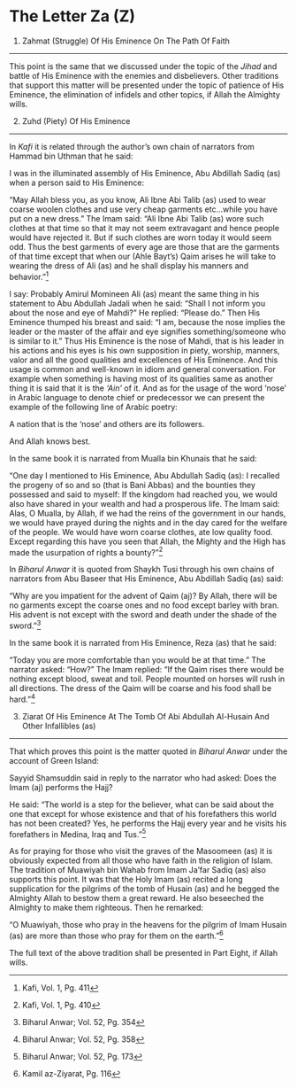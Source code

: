 The Letter Za (Z)
=================

1. Zahmat (Struggle) Of His Eminence On The Path Of Faith
---------------------------------------------------------

This point is the same that we discussed under the topic of the *Jihad*
and battle of His Eminence with the enemies and disbelievers. Other
traditions that support this matter will be presented under the topic of
patience of His Eminence, the elimination of infidels and other topics,
if Allah the Almighty wills.

2. Zuhd (Piety) Of His Eminence
-------------------------------

In *Kafi* it is related through the author’s own chain of narrators from
Hammad bin Uthman that he said:

I was in the illuminated assembly of His Eminence, Abu Abdillah Sadiq
(as) when a person said to His Eminence:

“May Allah bless you, as you know, Ali Ibne Abi Talib (as) used to wear
coarse woolen clothes and use very cheap garments etc…while you have put
on a new dress.” The Imam said: “Ali Ibne Abi Talib (as) wore such
clothes at that time so that it may not seem extravagant and hence
people would have rejected it. But if such clothes are worn today it
would seem odd. Thus the best garments of every age are those that are
the garments of that time except that when our (Ahle Bayt’s) Qaim arises
he will take to wearing the dress of Ali (as) and he shall display his
manners and behavior.”[^1]

I say: Probably Amirul Momineen Ali (as) meant the same thing in his
statement to Abu Abdullah Jadali when he said: “Shall I not inform you
about the nose and eye of Mahdi?” He replied: “Please do.” Then His
Eminence thumped his breast and said: “I am, because the nose implies
the leader or the master of the affair and eye signifies
something/someone who is similar to it.” Thus His Eminence is the nose
of Mahdi, that is his leader in his actions and his eyes is his own
supposition in piety, worship, manners, valor and all the good qualities
and excellences of His Eminence. And this usage is common and well-known
in idiom and general conversation. For example when something is having
most of its qualities same as another thing it is said that it is the
*‘Ain’* of it. And as for the usage of the word ‘nose’ in Arabic
language to denote chief or predecessor we can present the example of
the following line of Arabic poetry:

A nation that is the ‘nose’ and others are its followers.

And Allah knows best.

In the same book it is narrated from Mualla bin Khunais that he said:

“One day I mentioned to His Eminence, Abu Abdullah Sadiq (as): I
recalled the progeny of so and so (that is Bani Abbas) and the bounties
they possessed and said to myself: If the kingdom had reached you, we
would also have shared in your wealth and had a prosperous life. The
Imam said: Alas, O Mualla, by Allah, if we had the reins of the
government in our hands, we would have prayed during the nights and in
the day cared for the welfare of the people. We would have worn coarse
clothes, ate low quality food. Except regarding this have you seen that
Allah, the Mighty and the High has made the usurpation of rights a
bounty?”[^2]

In *Biharul Anwar* it is quoted from Shaykh Tusi through his own chains
of narrators from Abu Baseer that His Eminence, Abu Abdillah Sadiq (as)
said:

“Why are you impatient for the advent of Qaim (aj)? By Allah, there will
be no garments except the coarse ones and no food except barley with
bran. His advent is not except with the sword and death under the shade
of the sword.”[^3]

In the same book it is narrated from His Eminence, Reza (as) that he
said:

“Today you are more comfortable than you would be at that time.” The
narrator asked: “How?” The Imam replied: “If the Qaim rises there would
be nothing except blood, sweat and toil. People mounted on horses will
rush in all directions. The dress of the Qaim will be coarse and his
food shall be hard.”[^4]

3. Ziarat Of His Eminence At The Tomb Of Abi Abdullah Al-Husain And Other Infallibles (as)
------------------------------------------------------------------------------------------

That which proves this point is the matter quoted in *Biharul Anwar*
under the account of Green Island:

Sayyid Shamsuddin said in reply to the narrator who had asked: Does the
Imam (aj) performs the Hajj?

He said: “The world is a step for the believer, what can be said about
the one that except for whose existence and that of his forefathers this
world has not been created? Yes, he performs the Hajj every year and he
visits his forefathers in Medina, Iraq and Tus.”[^5]

As for praying for those who visit the graves of the Masoomeen (as) it
is obviously expected from all those who have faith in the religion of
Islam. The tradition of Muawiyah bin Wahab from Imam Ja’far Sadiq (as)
also supports this point. It was that the Holy Imam (as) recited a long
supplication for the pilgrims of the tomb of Husain (as) and he begged
the Almighty Allah to bestow them a great reward. He also beseeched the
Almighty to make them righteous. Then he remarked:

“O Muawiyah, those who pray in the heavens for the pilgrim of Imam
Husain (as) are more than those who pray for them on the earth.”[^6]

The full text of the above tradition shall be presented in Part Eight,
if Allah wills.

[^1]: Kafi, Vol. 1, Pg. 411

[^2]: Kafi, Vol. 1, Pg. 410

[^3]: Biharul Anwar; Vol. 52, Pg. 354

[^4]: Biharul Anwar; Vol. 52, Pg. 358

[^5]: Biharul Anwar; Vol. 52, Pg. 173

[^6]: Kamil az-Ziyarat, Pg. 116


